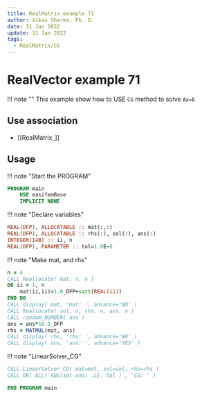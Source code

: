 ```yaml
---
title: RealMatrix example 71
author: Vikas Sharma, Ph. D.
date: 31 Jan 2022
update: 31 Jan 2022
tags:
  - RealMatrix/CG
---
```


# RealVector example 71

!!! note ""
This example show how to USE `CG` method to solve `Ax=b`

## Use association

- [[RealMatrix_]]

## Usage

!!! note "Start the PROGRAM"

```fortran
PROGRAM main
    USE easifemBase
    IMPLICIT NONE
```

!!! note "Declare variables"

```fortran
REAL(DFP), ALLOCATABLE :: mat(:,:)
REAL(DFP), ALLOCATABLE :: rhs(:), sol(:), ans(:)
INTEGER(I4B) :: ii, n
REAL(DFP), PARAMETER :: tol=1.0E-6
```

!!! note "Make mat, and rhs"

```fortran
n = 4
CALL Reallocate( mat, n, n )
DO ii = 1, n
    mat(ii,ii)=1.0_DFP+sqrt(REAL(ii))
END DO
CALL display( mat, 'mat: ', advance='NO' )
CALL Reallocate( sol, n, rhs, n, ans, n )
CALL random_NUMBER( ans )
ans = ans*10.0_DFP
rhs = MATMUL(mat, ans)
CALL display( rhs, 'rhs: ', advance='NO' )
CALL display( ans, 'ans: ', advance='YES' )
```

!!! note "LinearSolver_CG"

```fortran
CALL LinearSolver_CG( mat=mat, sol=sol, rhs=rhs )
CALL OK( ALL( ABS(sol-ans) .LE. tol ) , 'CG: ' )
```

```fortran
END PROGRAM main
```
